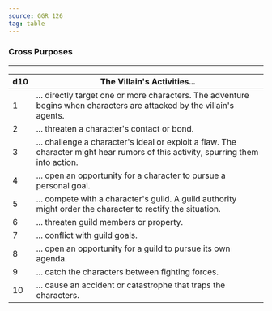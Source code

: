 ```yaml
---
source: GGR 126
tag: table
---
```


### Cross Purposes
---
|d10|The Villain's Activities...|
|----|------------|
|1|... directly target one or more characters. The adventure begins when characters are attacked by the villain's agents.|
|2|... threaten a character's contact or bond.|
|3|... challenge a character's ideal or exploit a flaw. The character might hear rumors of this activity, spurring them into action.|
|4|... open an opportunity for a character to pursue a personal goal.|
|5|... compete with a character's guild. A guild authority might order the character to rectify the situation.|
|6|... threaten guild members or property.|
|7|... conflict with guild goals.|
|8|... open an opportunity for a guild to pursue its own agenda.|
|9|... catch the characters between fighting forces.|
|10|... cause an accident or catastrophe that traps the characters.|
